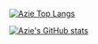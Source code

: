 [![Azie Top Langs](https://github-readme-stats.vercel.app/api/top-langs/?username=aziemp66)](https://github.com/aziemp66/github-readme-stats)

[![Azie's GitHub stats](https://github-readme-stats.vercel.app/api?username=aziemp66&theme=tokyonight)](https://github.com/aziemp66/github-readme-stats)

